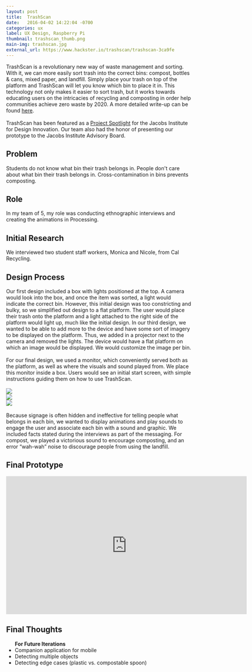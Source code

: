 ```yaml
---
layout: post
title:  TrashScan
date:   2016-04-02 14:22:04 -0700
categories: ux
label: UX Design, Raspberry Pi
thumbnail: trashscan_thumb.png
main-img: trashscan.jpg
external_url: https://www.hackster.io/trashscan/trashscan-3ca9fe
---
```

<section>
TrashScan is a revolutionary new way of waste management and sorting. With it, we can more easily sort trash into the correct bins: compost, bottles & cans, mixed paper, and landfill. Simply place your trash on top of the platform and TrashScan will let you know which bin to place it in. This technology not only makes it easier to sort trash, but it works towards educating users on the intricacies of recycling and composting in order help communities achieve zero waste by 2020.
A more detailed write-up can be found <a href="{{ page.external_url }}">here</a>. 
<br>
<br>
TrashScan has been featured as a <a href="http://jacobsinstitute.berkeley.edu/student-project/trashscan/">Project Spotlight</a> for the Jacobs Institute for Design Innovation. Our team also had the honor of presenting our prototype to the Jacobs Institute Advisory Board.
</section>

<div class="row">
  <div class="col-md-6 project-problem">
  		<h2 class="block-title">Problem</h2>
  		  Students do not know what bin their trash belongs in. People don't care about what bin their trash belongs in. Cross-contamination in bins prevents composting.
  </div>
  <div class="col-md-6 project-role">
  	<h2 class="block-title">Role</h2>
  		In my team of 5, my role was conducting ethnographic interviews and creating the animations in Processing.
  	</div>

</div>

<section>
<h1 class="section-title">Initial Research</h1>

We interviewed two student staff workers, Monica and Nicole, from Cal Recycling. 
</section>


<section>
<h1 class="section-title">Design Process</h1>
Our first design included a box with lights positioned at the top. A camera would look into the box, and once the item was sorted, a light would indicate the correct bin. However, this initial design was too constricting and bulky, so we simplified out design to a flat platform. The user would place their trash onto the platform and a light attached to the right side of the platform would light up, much like the initial design. In our third design, we wanted to be able to add more to the device and have some sort of imagery to be displayed on the platform. Thus, we added in a projector next to the camera and removed the lights. The device would have a flat platform on which an image would be displayed. We would customize the image per bin. 
<br>
<br>
For our final design, we used a monitor, which conveniently served both as the platform, as well as where the visuals and sound played from. We place this monitor inside a box.  Users would see an initial start screen, with simple instructions guiding them on how to use TrashScan.
<br>
<br>
<div class="row">
	<div class="col-md-4"><img src="{{ site.baseurl }}/img/portfolio/trashscan/iteration1.png" class="img-responsive center-block"></div>
	<div class="col-md-4">
		<img src="{{ site.baseurl }}/img/portfolio/trashscan/iteration2.png" class="img-responsive center-block">
	</div>
	<div class="col-md-4">
		<img src="{{ site.baseurl }}/img/portfolio/trashscan/iteration3.png" class="img-responsive center-block">
	</div>
</div>
<br>
Because signage is often hidden and ineffective for telling people what belongs in each bin, we wanted to display animations and play sounds to engage the user and associate each bin with a sound and graphic. We included facts stated during the interviews as part of the messaging. For compost, we played a victorious sound to encourage composting, and an error “wah-wah” noise to discourage people from using the landfill.
</section>

<section>
<h1 class="section-title">Final Prototype</h1>

<iframe width="655" height="375" src="https://www.youtube.com/embed/xkhOMdKdvc4" frameborder="0" allowfullscreen></iframe>
</section>

<section>
<h1 class="section-title">Final Thoughts</h1>

<ul>
<strong>For Future Iterations</strong>
	<li>Companion application for mobile</li>
	<li>Detecting multiple objects</li>
	<li>Detecting edge cases (plastic vs. compostable spoon)</li>
</ul>
</section>